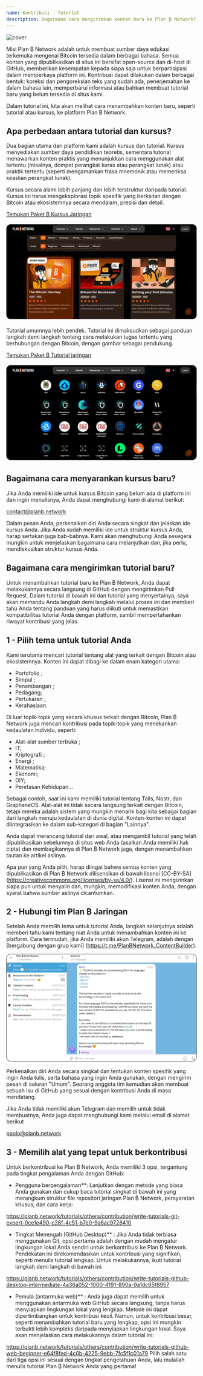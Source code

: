 ```yaml
---
name: Kontribusi - Tutorial
description: Bagaimana cara mengirimkan konten baru ke Plan ₿ Network?
---
```

![cover](assets/cover.webp)

Misi Plan ₿ Network adalah untuk membuat sumber daya edukasi terkemuka mengenai Bitcoin tersedia dalam berbagai bahasa. Semua konten yang dipublikasikan di situs ini bersifat open-source dan di-host di GitHub, memberikan kesempatan kepada siapa saja untuk berpartisipasi dalam memperkaya platform ini. Kontribusi dapat dilakukan dalam berbagai bentuk: koreksi dan pengoreksian teks yang sudah ada, penerjemahan ke dalam bahasa lain, memperbarui informasi atau bahkan membuat tutorial baru yang belum tersedia di situs kami.

Dalam tutorial ini, kita akan melihat cara menambahkan konten baru, seperti tutorial atau kursus, ke platform Plan ₿ Network.

## Apa perbedaan antara tutorial dan kursus?

Dua bagian utama dari platform kami adalah kursus dan tutorial. Kursus menyediakan sumber daya pendidikan teoretis, sementara tutorial menawarkan konten praktis yang menunjukkan cara menggunakan alat tertentu (misalnya, dompet perangkat keras atau perangkat lunak) atau praktik tertentu (seperti mengamankan frasa mnemonik atau memeriksa keaslian perangkat lunak).

Kursus secara alami lebih panjang dan lebih terstruktur daripada tutorial. Kursus ini harus mengeksplorasi topik spesifik yang berkaitan dengan Bitcoin atau ekosistemnya secara mendalam, presisi dan detail.

[Temukan Paket ₿ Kursus Jaringan](https://planb.network/courses)

![TUTO](assets/fr/37.webp)

Tutorial umumnya lebih pendek. Tutorial ini dimaksudkan sebagai panduan langkah demi langkah tentang cara melakukan tugas tertentu yang berhubungan dengan Bitcoin, dengan gambar sebagai pendukung.

[Temukan Paket ₿ Tutorial jaringan](https://planb.network/tutorials)

![TUTO](assets/fr/38.webp)

## Bagaimana cara menyarankan kursus baru?

Jika Anda memiliki ide untuk kursus Bitcoin yang belum ada di platform ini dan ingin menulisnya, Anda dapat menghubungi kami di alamat berikut:

contact@planb.network

Dalam pesan Anda, perkenalkan diri Anda secara singkat dan jelaskan ide kursus Anda. Jika Anda sudah memiliki ide untuk struktur kursus Anda, harap sertakan juga bab-babnya. Kami akan menghubungi Anda sesegera mungkin untuk menjelaskan bagaimana cara melanjutkan dan, jika perlu, mendiskusikan struktur kursus Anda.

## Bagaimana cara mengirimkan tutorial baru?

Untuk menambahkan tutorial baru ke Plan ₿ Network, Anda dapat melakukannya secara langsung di GitHub dengan mengirimkan Pull Request. Dalam tutorial di bawah ini dan tutorial yang menyertainya, saya akan memandu Anda langkah demi langkah melalui proses ini dan memberi tahu Anda tentang panduan yang harus diikuti untuk memastikan kompatibilitas tutorial Anda dengan platform, sambil mempertahankan riwayat kontribusi yang jelas.

## 1 - Pilih tema untuk tutorial Anda

Kami terutama mencari tutorial tentang alat yang terkait dengan Bitcoin atau ekosistemnya. Konten ini dapat dibagi ke dalam enam kategori utama:


- Portofolio ;
- Simpul ;
- Penambangan ;
- Pedagang;
- Pertukaran ;
- Kerahasiaan.

Di luar topik-topik yang secara khusus terkait dengan Bitcoin, Plan ₿ Network juga mencari kontribusi pada topik-topik yang menekankan kedaulatan individu, seperti:


- Alat-alat sumber terbuka ;
- IT;
- Kriptografi ;
- Energi ;
- Matematika;
- Ekonomi;
- DIY;
- Peretasan Kehidupan...

Sebagai contoh, saat ini kami memiliki tutorial tentang Tails, Nostr, dan GrapheneOS. Alat-alat ini tidak secara langsung terkait dengan Bitcoin, tetapi mereka adalah sistem yang mungkin menarik bagi kita sebagai bagian dari langkah menuju kedaulatan di dunia digital. Konten-konten ini dapat diintegrasikan ke dalam sub-kategori di bagian "Lainnya".

Anda dapat merancang tutorial dari awal, atau mengambil tutorial yang telah dipublikasikan sebelumnya di situs web Anda (asalkan Anda memiliki hak cipta) dan membagikannya di Plan ₿ Network juga, dengan menambahkan tautan ke artikel aslinya.

Apa pun yang Anda pilih, harap diingat bahwa semua konten yang dipublikasikan di Plan ₿ Network dilisensikan di bawah lisensi [CC-BY-SA] (https://creativecommons.org/licenses/by-sa/4.0/). Lisensi ini mengizinkan siapa pun untuk menyalin dan, mungkin, memodifikasi konten Anda, dengan syarat bahwa sumber aslinya dicantumkan.

## 2 - Hubungi tim Plan ₿ Jaringan

Setelah Anda memilih tema untuk tutorial Anda, langkah selanjutnya adalah memberi tahu kami tentang niat Anda untuk menambahkan konten ini ke platform. Cara termudah, jika Anda memiliki akun Telegram, adalah dengan [bergabung dengan grup kami] (https://t.me/PlanBNetwork_ContentBuilder).

![TUTO](assets/fr/39.webp)

Perkenalkan diri Anda secara singkat dan tentukan konten spesifik yang ingin Anda tulis, serta bahasa yang ingin Anda gunakan, dengan mengirim pesan di saluran "Umum". Seorang anggota tim kemudian akan membuat sebuah isu di GitHub yang sesuai dengan kontribusi Anda di masa mendatang.

Jika Anda tidak memiliki akun Telegram dan memilih untuk tidak membuatnya, Anda juga dapat menghubungi kami melalui email di alamat berikut

paolo@planb.network

## 3 - Memilih alat yang tepat untuk berkontribusi

Untuk berkontribusi ke Plan ₿ Network, Anda memiliki 3 opsi, tergantung pada tingkat pengalaman Anda dengan GitHub:


- Pengguna berpengalaman**: Lanjutkan dengan metode yang biasa Anda gunakan dan cukup baca tutorial singkat di bawah ini yang merangkum struktur file repositori jaringan Plan ₿ Network, persyaratan khusus, dan cara kerja:

https://planb.network/tutorials/others/contribution/write-tutorials-git-expert-0ce1e490-c28f-4c51-b7e0-9a6ac9728410

- Tingkat Menengah (GitHub Desktop)** : Jika Anda tidak terbiasa menggunakan Git, opsi pertama adalah dengan mudah mengatur lingkungan lokal Anda sendiri untuk berkontribusi ke Plan ₿ Network. Pendekatan ini direkomendasikan untuk kontribusi yang signifikan, seperti menulis tutorial lengkap. Untuk melakukannya, ikuti tutorial langkah demi langkah di bawah ini:

https://planb.network/tutorials/others/contribution/write-tutorials-github-desktop-intermediate-4a36a052-1000-4191-890a-9a1dc65f8957

- Pemula (antarmuka web)** : Anda juga dapat memilih untuk menggunakan antarmuka web GitHub secara langsung, tanpa harus menyiapkan lingkungan lokal yang lengkap. Metode ini dapat dipertimbangkan untuk kontribusi kecil. Namun, untuk kontribusi besar, seperti menambahkan tutorial baru yang lengkap, opsi ini mungkin terbukti lebih kompleks daripada menyiapkan lingkungan lokal. Saya akan menjelaskan cara melakukannya dalam tutorial ini:

https://planb.network/tutorials/others/contribution/write-tutorials-github-web-beginner-e64f8fed-4c0b-4225-9ebb-7fc5f1c01a79
Pilih salah satu dari tiga opsi ini sesuai dengan tingkat pengetahuan Anda, lalu mulailah menulis tutorial Plan ₿ Network Anda yang pertama!